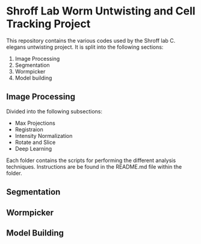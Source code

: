 # Shroff Lab Worm Untwisting and Cell Tracking Project

This repository contains the various codes used by the Shroff lab C. elegans untwisting project. It is split into the following sections:

  1. Image Processing
  2. Segmentation
  3. Wormpicker
  4. Model building


## Image Processing
Divided into the following subsections:
- Max Projections
- Registraion
- Intensity Normalization
- Rotate and Slice 
- Deep Learning 

Each folder contains the scripts for performing the different analysis techniques. Instructions are be found in the README.md file within the folder.


## Segmentation

## Wormpicker

## Model Building
